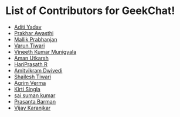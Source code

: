 # List of Contributors for GeekChat!

<!-- Format for adding contributor is as follows-
- [Aditya Verma](https://github.com/homewardgamer) -->

- [Aditi Yadav](https://github.com/adtoria)
- [Prakhar Awasthi](https://github.com/prakhar011)
- [Mallik Prabhanjan](https://github.com/vemulapandu)
- [Varun Tiwari](https://github.com/varunKT001)
- [Vineeth Kumar Munigyala](https://github.com/VineethKumarM)
- [Aman Utkarsh](https://github.com/mitrya)
- [HariPrasath R](https://github.com/HariPrasath-3)
- [Amitvikram Dwivedi](https://github.com/batflarrow)
- [Shailesh Tiwari](https://github.com/shlesh)
- [Agrim Verma](https://github.com/AgrimVerma)
- [Kirti Singla](https://github.com/codesanta142)
- [sai suman kumar](https://github.com/saisumanthkumar)
- [Prasanta Barman](https://github.com/prasanta352)
- [Vijay Karanjkar](https://github.com/Vijay-K-2003)

<!-- Add yourself above this line! -->
